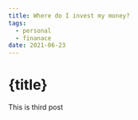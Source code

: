 ```yaml
---
title: Where do I invest my money?
tags:
  - personal
  - finanace
date: 2021-06-23
---
```


<script context="module">
  export const prerender = true;
</script>

# {title}

This is third post
